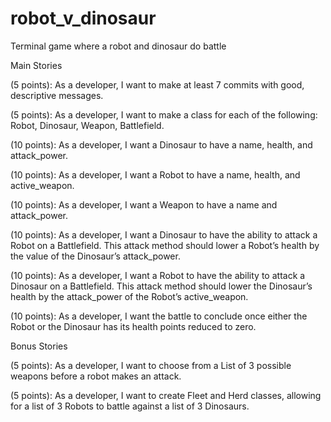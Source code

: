 # robot_v_dinosaur
Terminal game where a robot and dinosaur do battle

Main Stories
 
(5 points): As a developer, I want to make at least 7 commits with good, descriptive messages. 

(5 points): As a developer, I want to make a class for each of the following: Robot, Dinosaur, Weapon, Battlefield. 

(10 points): As a developer, I want a Dinosaur to have a name, health, and attack_power.  

(10 points): As a developer, I want a Robot to have a name, health, and active_weapon. 

(10 points): As a developer, I want a Weapon to have a name and attack_power. 

(10 points): As a developer, I want a Dinosaur to have the ability to attack a Robot on a Battlefield. This attack method should lower a Robot’s health by the value of the Dinosaur’s attack_power. 

(10 points): As a developer, I want a Robot to have the ability to attack a Dinosaur on a Battlefield. This attack method should lower the Dinosaur’s health by the attack_power of the Robot’s active_weapon. 

(10 points): As a developer, I want the battle to conclude once either the Robot or the Dinosaur has its health points reduced to zero.
 
Bonus Stories

(5 points): As a developer, I want to choose from a List of 3 possible weapons before a robot makes an attack. 

(5 points): As a developer, I want to create Fleet and Herd classes, allowing for a list of 3 Robots to battle against a list of 3 Dinosaurs.

